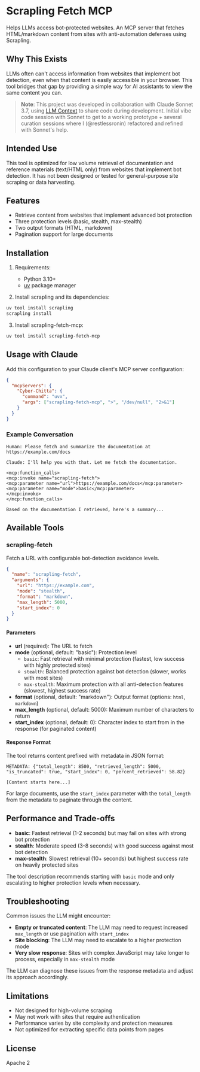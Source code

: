 # Scrapling Fetch MCP

Helps LLMs access bot-protected websites. An MCP server that fetches HTML/markdown content from sites with anti-automation defenses using Scrapling.

## Why This Exists

LLMs often can't access information from websites that implement bot detection, even when that content is easily accessible in your browser. This tool bridges that gap by providing a simple way for AI assistants to view the same content you can.

> **Note**: This project was developed in collaboration with Claude Sonnet 3.7, using [LLM Context](https://github.com/cyberchitta/llm-context.py) to share code during development. Initial vibe code session with Sonnet to get to a working prototype + several curation sessions where I (@restlessronin) refactored and refined with Sonnet's help.

## Intended Use

This tool is optimized for low volume retrieval of documentation and reference materials (text/HTML only) from websites that implement bot detection. It has not been designed or tested for general-purpose site scraping or data harvesting.

## Features

* Retrieve content from websites that implement advanced bot protection
* Three protection levels (basic, stealth, max-stealth)
* Two output formats (HTML, markdown)
* Pagination support for large documents

## Installation

1. Requirements:
   - Python 3.10+
   - [uv](https://github.com/astral-sh/uv) package manager

2. Install scrapling and its dependencies:
```bash
uv tool install scrapling
scrapling install
```

3. Install scrapling-fetch-mcp:
```bash
uv tool install scrapling-fetch-mcp
```

## Usage with Claude

Add this configuration to your Claude client's MCP server configuration:

```json
{
  "mcpServers": {
    "Cyber-Chitta": {
      "command": "uvx",
      "args": ["scrapling-fetch-mcp", ">", "/dev/null", "2>&1"]
    }
  }
}
```

### Example Conversation

```
Human: Please fetch and summarize the documentation at https://example.com/docs

Claude: I'll help you with that. Let me fetch the documentation.

<mcp:function_calls>
<mcp:invoke name="scrapling-fetch">
<mcp:parameter name="url">https://example.com/docs</mcp:parameter>
<mcp:parameter name="mode">basic</mcp:parameter>
</mcp:invoke>
</mcp:function_calls>

Based on the documentation I retrieved, here's a summary...
```

## Available Tools

### scrapling-fetch

Fetch a URL with configurable bot-detection avoidance levels.

```json
{
  "name": "scrapling-fetch",
  "arguments": {
    "url": "https://example.com",
    "mode": "stealth",
    "format": "markdown",
    "max_length": 5000,
    "start_index": 0
  }
}
```

#### Parameters

- **url** (required): The URL to fetch
- **mode** (optional, default: "basic"): Protection level
  - `basic`: Fast retrieval with minimal protection (fastest, low success with highly protected sites)
  - `stealth`: Balanced protection against bot detection (slower, works with most sites)
  - `max-stealth`: Maximum protection with all anti-detection features (slowest, highest success rate)
- **format** (optional, default: "markdown"): Output format (options: `html`, `markdown`)
- **max_length** (optional, default: 5000): Maximum number of characters to return
- **start_index** (optional, default: 0): Character index to start from in the response (for paginated content)

#### Response Format

The tool returns content prefixed with metadata in JSON format:

```
METADATA: {"total_length": 8500, "retrieved_length": 5000, "is_truncated": true, "start_index": 0, "percent_retrieved": 58.82}

[Content starts here...]
```

For large documents, use the `start_index` parameter with the `total_length` from the metadata to paginate through the content.

## Performance and Trade-offs

- **basic**: Fastest retrieval (1-2 seconds) but may fail on sites with strong bot protection
- **stealth**: Moderate speed (3-8 seconds) with good success against most bot detection
- **max-stealth**: Slowest retrieval (10+ seconds) but highest success rate on heavily protected sites

The tool description recommends starting with `basic` mode and only escalating to higher protection levels when necessary.

## Troubleshooting

Common issues the LLM might encounter:

- **Empty or truncated content**: The LLM may need to request increased `max_length` or use pagination with `start_index`
- **Site blocking**: The LLM may need to escalate to a higher protection mode
- **Very slow response**: Sites with complex JavaScript may take longer to process, especially in `max-stealth` mode

The LLM can diagnose these issues from the response metadata and adjust its approach accordingly.

## Limitations

- Not designed for high-volume scraping
- May not work with sites that require authentication
- Performance varies by site complexity and protection measures
- Not optimized for extracting specific data points from pages

## License

Apache 2

